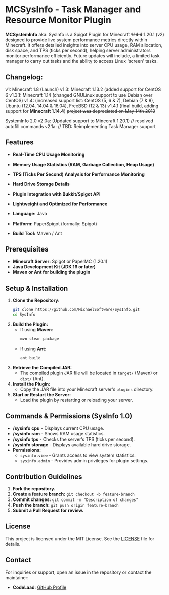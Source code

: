 # MCSysInfo - Task Manager and Resource Monitor Plugin

**MCSystemInfo** aka: SysInfo is a Spigot Plugin for Minecraft ~~1.14.4~~ 1.20.1 (v2) designed to provide live system performance metrics directly within Minecraft. It offers detailed insights into server CPU usage, RAM allocation, disk space, and TPS (ticks per second), helping server administrators monitor performance efficiently. Future updates will include, a limited task manager to carry out tasks and the ability to access Linux 'screen' tasks. 

## Changelog:
v1: Minecraft 1.8 (Launch)
v1.3: Minecraft 1.13.2 (added support for CentOS 6
v1.3.1: Minecraft 1.14 (changed GNULinux support to use Debian over CentOS)
v1.4: (increased support list: CentOS (5, 6 & 7), Debian (7 & 8), Ubuntu (12.04, 14.04 & 16.04), FreeBSD (12 & 13)
v1.4.1 (final build, adding support for **Minecraft 1.14.4**)
~~project was depreciated on May 14th 2019~~

SystemInfo 2.0
v2.0a: (Updated support to Minecraft 1.20.1) // resolved autofill commands 
v2.1a: // TBD: Reimplementing Task Manager support

## Features
- **Real-Time CPU Usage Monitoring**
- **Memory Usage Statistics (RAM, Garbage Collection, Heap Usage)**
- **TPS (Ticks Per Second) Analysis for Performance Monitoring**
- **Hard Drive Storage Details**
- **Plugin Integration with Bukkit/Spigot API**
- **Lightweight and Optimized for Performance**

- **Language:** Java
- **Platform:** PaperSpigot (formally: Spigot)
- **Build Tool:** Maven / Ant

## Prerequisites
- **Minecraft Server:** Spigot or PaperMC (1.20.1) 
- **Java Development Kit (JDK 16 or later)**
- **Maven or Ant for building the plugin**

## Setup & Installation
1. **Clone the Repository:**
   ```sh
   git clone https://github.com/MichaelSoftware/SysInfo.git
   cd SysInfo
   ```
2. **Build the Plugin:**
   - If using **Maven**:
     ```sh
     mvn clean package
     ```
   - If using **Ant**:
     ```sh
     ant build
     ```
3. **Retrieve the Compiled JAR:**
   - The compiled plugin JAR file will be located in `target/` (Maven) or `dist/` (Ant).
4. **Install the Plugin:**
   - Copy the JAR file into your Minecraft server's `plugins` directory.
5. **Start or Restart the Server:**
   - Load the plugin by restarting or reloading your server.

## Commands & Permissions (SysInfo 1.0)
- **/sysinfo cpu** - Displays current CPU usage.
- **/sysinfo ram** - Shows RAM usage statistics.
- **/sysinfo tps** - Checks the server’s TPS (ticks per second).
- **/sysinfo storage** - Displays available hard drive storage.
- **Permissions:**
  - `sysinfo.view` - Grants access to view system statistics.
  - `sysinfo.admin` - Provides admin privileges for plugin settings.

## Contribution Guidelines
1. **Fork the repository.**
2. **Create a feature branch:** `git checkout -b feature-branch`
3. **Commit changes:** `git commit -m "Description of changes"`
4. **Push the branch:** `git push origin feature-branch`
5. **Submit a Pull Request for review.**

## License
This project is licensed under the MIT License. See the [LICENSE](LICENSE) file for details.

## Contact
For inquiries or support, open an issue in the repository or contact the maintainer:
- **CodeLaad**: [GitHub Profile](https://github.com/MichaelSoftware)


